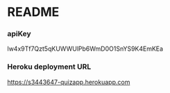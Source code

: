 # README

### apiKey

lw4x9Tf7Qzt5qKUWWUlPb6WmD0O1SnYS9K4EmKEa

### Heroku deployment URL

https://s3443647-quizapp.herokuapp.com